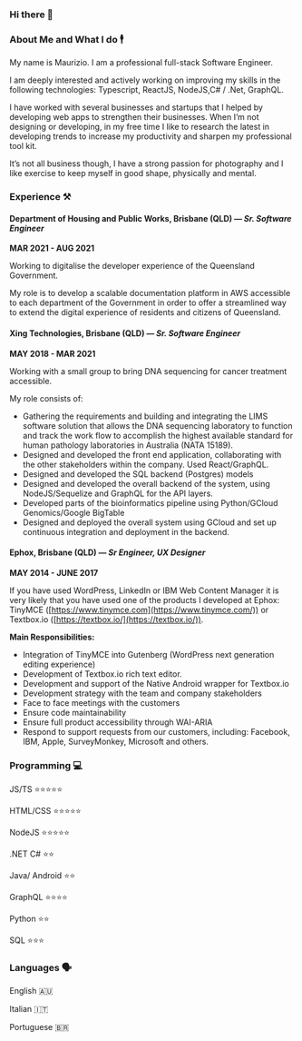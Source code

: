 ### Hi there 👋

<!--
**mimo84/mimo84** is a ✨ _special_ ✨ repository because its `README.md` (this file) appears on your GitHub profile.

Here are some ideas to get you started:

- 🔭 I’m currently working on ...
- 🌱 I’m currently learning ...
- 👯 I’m looking to collaborate on ...
- 🤔 I’m looking for help with ...
- 💬 Ask me about ...
- 📫 How to reach me: ...
- 😄 Pronouns: ...
- ⚡ Fun fact: ...
-->

### About Me and What I do 🕴

My name is Maurizio. I am a professional full-stack Software Engineer.

I am deeply interested and actively working on improving my skills in the following technologies: Typescript, ReactJS, NodeJS,C# / .Net, GraphQL.

I have worked with several businesses and startups that I helped by developing web apps to strengthen their businesses. When I’m not designing or developing, in my free time I like to research the latest in developing trends to increase my productivity and sharpen my professional tool kit.

It’s not all business though, I have a strong passion for photography and I like exercise to keep myself in good shape, physically and mental.

### Experience ⚒

#### Department of Housing and Public Works, Brisbane (QLD) — _Sr. Software Engineer_ 

**MAR 2021 - AUG 2021**

Working to digitalise the developer experience of the Queensland Government. 

My role is to develop a scalable documentation platform in AWS accessible to each department of the Government in order to offer a streamlined way to extend the digital experience of residents and citizens of Queensland.

#### Xing Technologies, Brisbane (QLD) — _Sr. Software Engineer_ 

**MAY 2018 - MAR 2021**

Working with a small group to bring DNA sequencing for cancer treatment accessible.

My role consists of:

* Gathering the requirements and building and integrating the LIMS software solution that allows the DNA sequencing laboratory to function and track the work flow to accomplish the highest available standard for human pathology laboratories in Australia (NATA 15189). 
* Designed and developed the front end application, collaborating with the other stakeholders within the company. Used React/GraphQL.
* Designed and developed the SQL backend (Postgres) models
* Designed and developed the overall backend of the system, using NodeJS/Sequelize and GraphQL for the API layers.
* Developed parts of the bioinformatics pipeline using Python/GCloud Genomics/Google BigTable
* Designed and deployed the overall system using GCloud and set up continuous integration and deployment in the backend.

#### Ephox, Brisbane (QLD) — _Sr Engineer, UX Designer_
**MAY 2014 - JUNE 2017**

If you have used WordPress, LinkedIn or IBM Web Content Manager it is very likely that you have used one of the products I developed at Ephox: TinyMCE ([https://www.tinymce.com](https://www.tinymce.com/)) or Textbox.io ([https://textbox.io/](https://textbox.io/)).

**Main Responsibilities:**

* Integration of TinyMCE into Gutenberg (WordPress next generation editing experience)
* Development of Textbox.io rich text editor.
* Development and support of the Native Android wrapper for Textbox.io
* Development strategy with the team and company stakeholders
* Face to face meetings with the customers
* Ensure code maintainability
* Ensure full product accessibility through WAI-ARIA
* Respond to support requests from our customers, including: Facebook, IBM, Apple, SurveyMonkey, Microsoft and others.

### Programming 💻


JS/TS ⭐⭐⭐⭐⭐

HTML/CSS ⭐⭐⭐⭐⭐

NodeJS ⭐⭐⭐⭐⭐

.NET C# ⭐⭐

Java/ Android ⭐⭐

GraphQL ⭐⭐⭐⭐

Python ⭐⭐

SQL ⭐⭐⭐

### Languages 🗣

English 🇦🇺

Italian 🇮🇹

Portuguese 🇧🇷



